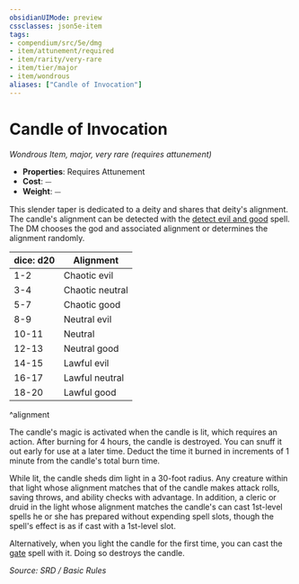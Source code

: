 ```yaml
---
obsidianUIMode: preview
cssclasses: json5e-item
tags:
- compendium/src/5e/dmg
- item/attunement/required
- item/rarity/very-rare
- item/tier/major
- item/wondrous
aliases: ["Candle of Invocation"]
---
```

# Candle of Invocation
*Wondrous Item, major, very rare (requires attunement)*  

- **Properties**: Requires Attunement
- **Cost**: ⏤
- **Weight**: ⏤

This slender taper is dedicated to a deity and shares that deity's alignment. The candle's alignment can be detected with the [detect evil and good](compendium/spells/detect-evil-and-good.md) spell. The DM chooses the god and associated alignment or determines the alignment randomly.

| dice: d20 | Alignment |
|-----------|-----------|
| 1-2 | Chaotic evil |
| 3-4 | Chaotic neutral |
| 5-7 | Chaotic good |
| 8-9 | Neutral evil |
| 10-11 | Neutral |
| 12-13 | Neutral good |
| 14-15 | Lawful evil |
| 16-17 | Lawful neutral |
| 18-20 | Lawful good |
^alignment

The candle's magic is activated when the candle is lit, which requires an action. After burning for 4 hours, the candle is destroyed. You can snuff it out early for use at a later time. Deduct the time it burned in increments of 1 minute from the candle's total burn time.

While lit, the candle sheds dim light in a 30-foot radius. Any creature within that light whose alignment matches that of the candle makes attack rolls, saving throws, and ability checks with advantage. In addition, a cleric or druid in the light whose alignment matches the candle's can cast 1st-level spells he or she has prepared without expending spell slots, though the spell's effect is as if cast with a 1st-level slot.

Alternatively, when you light the candle for the first time, you can cast the [gate](compendium/spells/gate.md) spell with it. Doing so destroys the candle.

*Source: SRD / Basic Rules*